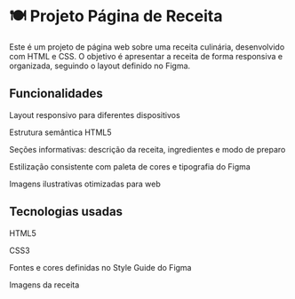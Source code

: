 # 🍽️ Projeto Página de Receita

Este é um projeto de página web sobre uma receita culinária, desenvolvido com HTML e CSS.
O objetivo é apresentar a receita de forma responsiva e organizada, seguindo o layout definido no Figma.

## Funcionalidades

Layout responsivo para diferentes dispositivos

Estrutura semântica HTML5

Seções informativas: descrição da receita, ingredientes e modo de preparo

Estilização consistente com paleta de cores e tipografia do Figma

Imagens ilustrativas otimizadas para web

## Tecnologias usadas

HTML5

CSS3

Fontes e cores definidas no Style Guide do Figma

Imagens da receita

